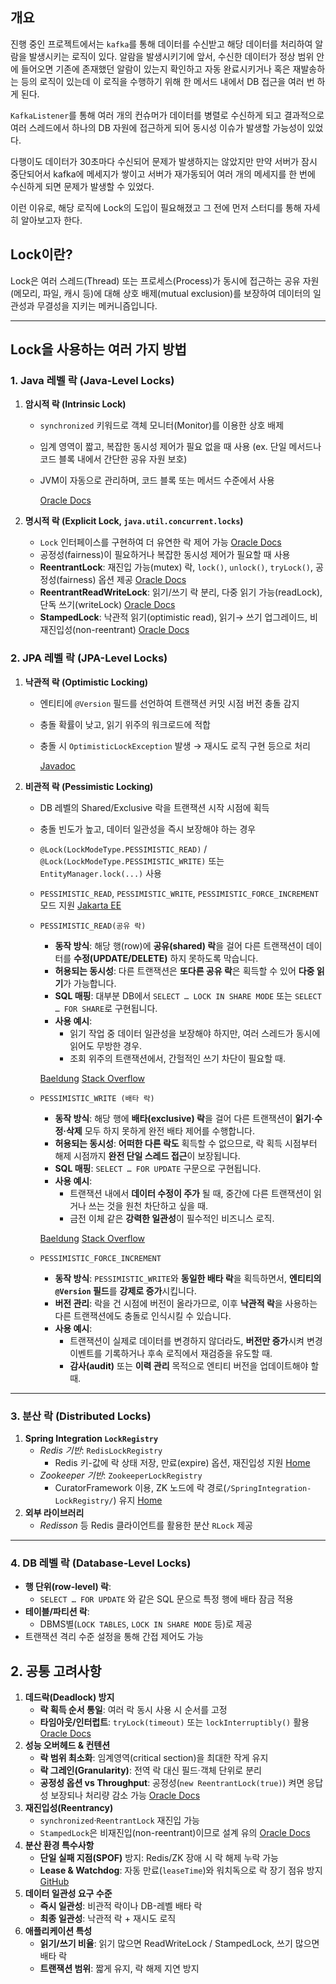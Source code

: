 ## 개요

진행 중인 프로젝트에서는 `kafka`를 통해 데이터를 수신받고 해당 데이터를 처리하여 알람을 발생시키는 로직이 있다. 알람을 발생시키기에 앞서, 수신한 데이터가 정상 범위 안에 들어오면 기존에 존재했던 알람이 있는지 확인하고 자동 완료시키거나 혹은 재발송하는 등의 로직이 있는데 이 로직을 수행하기 위해 한 메서드 내에서 DB 접근을 여러 번 하게 된다.

`KafkaListener`를 통해 여러 개의 컨슈머가 데이터를 병렬로 수신하게 되고 결과적으로 여러 스레드에서 하나의 DB 자원에 접근하게 되어 동시성 이슈가 발생할 가능성이 있었다.

다행이도 데이터가 30초마다 수신되어 문제가 발생하지는 않았지만 만약 서버가 잠시 중단되어서 kafka에 메세지가 쌓이고 서버가 재가동되어 여러 개의 메세지를 한 번에 수신하게 되면 문제가 발생할 수 있었다.

이런 이유로, 해당 로직에 Lock의 도입이 필요해졌고 그 전에 먼저 스터디를 통해 자세히 알아보고자 한다.

## Lock이란?

Lock은 여러 스레드(Thread) 또는 프로세스(Process)가 동시에 접근하는 공유 자원(메모리, 파일, 캐시 등)에 대해 상호 배제(mutual exclusion)를 보장하여 데이터의 일관성과 무결성을 지키는 메커니즘입니다.

---

## Lock을 사용하는 여러 가지 방법

### 1. Java 레벨 락 (Java-Level Locks)

1. **암시적 락 (Intrinsic Lock)**
    - `synchronized` 키워드로 객체 모니터(Monitor)를 이용한 상호 배제
    - 임계 영역이 짧고, 복잡한 동시성 제어가 필요 없을 때 사용 (ex. 단일 메서드나 코드 블록 내에서 간단한 공유 자원 보호)
    - JVM이 자동으로 관리하며, 코드 블록 또는 메서드 수준에서 사용

      [Oracle Docs](https://docs.oracle.com/javase/tutorial/essential/concurrency/locksync.html?utm_source=chatgpt.com)

2. **명시적 락 (Explicit Lock, `java.util.concurrent.locks`)**
    - `Lock` 인터페이스를 구현하여 더 유연한 락 제어 가능 [Oracle Docs](https://docs.oracle.com/en/java/javase/21/docs/api/java.base/java/util/concurrent/locks/package-summary.html?utm_source=chatgpt.com)
    - 공정성(fairness)이 필요하거나 복잡한 동시성 제어가 필요할 때 사용
    - **ReentrantLock**: 재진입 가능(mutex) 락, `lock()`, `unlock()`, `tryLock()`, 공정성(fairness) 옵션 제공 [Oracle Docs](https://docs.oracle.com/en/java/javase/21/docs/api/java.base/java/util/concurrent/locks/package-summary.html?utm_source=chatgpt.com)
    - **ReentrantReadWriteLock**: 읽기/쓰기 락 분리, 다중 읽기 가능(readLock), 단독 쓰기(writeLock) [Oracle Docs](https://docs.oracle.com/en/java/javase/21/docs/api/java.base/java/util/concurrent/locks/package-summary.html?utm_source=chatgpt.com)
    - **StampedLock**: 낙관적 읽기(optimistic read), 읽기→ 쓰기 업그레이드, 비재진입성(non-reentrant) [Oracle Docs](https://docs.oracle.com/en/java/javase/21/docs/api/java.base/java/util/concurrent/locks/StampedLock.html?utm_source=chatgpt.com)

### 2. JPA 레벨 락 (JPA-Level Locks)

1. **낙관적 락 (Optimistic Locking)**
    - 엔티티에 `@Version` 필드를 선언하여 트랜잭션 커밋 시점 버전 충돌 감지
    - 충돌 확률이 낮고, 읽기 위주의 워크로드에 적합
    - 충돌 시 `OptimisticLockException` 발생 → 재시도 로직 구현 등으로 처리

      [Javadoc](https://javadoc.io/static/jakarta.platform/jakarta.jakartaee-api/10.0.0/jakarta/persistence/Version.html?utm_source=chatgpt.com)

2. **비관적 락 (Pessimistic Locking)**
    - DB 레벨의 Shared/Exclusive 락을 트랜잭션 시작 시점에 획득
    - 충돌 빈도가 높고, 데이터 일관성을 즉시 보장해야 하는 경우
    - `@Lock(LockModeType.PESSIMISTIC_READ)` / `@Lock(LockModeType.PESSIMISTIC_WRITE)` 또는 `EntityManager.lock(...)` 사용
    - `PESSIMISTIC_READ`, `PESSIMISTIC_WRITE`, `PESSIMISTIC_FORCE_INCREMENT` 모드 지원 [Jakarta EE](https://jakartaee.github.io/persistence/latest/api/jakarta.persistence/jakarta/persistence/LockModeType.html?utm_source=chatgpt.com)
    - `PESSIMISTIC_READ(공유 락)`
        - **동작 방식**: 해당 행(row)에 **공유(shared) 락**을 걸어 다른 트랜잭션이 데이터를 **수정(UPDATE/DELETE)** 하지 못하도록 막습니다.
        - **허용되는 동시성**: 다른 트랜잭션은 **또다른 공유 락**은 획득할 수 있어 **다중 읽기**가 가능합니다.
        - **SQL 매핑**: 대부분 DB에서 `SELECT … LOCK IN SHARE MODE` 또는 `SELECT … FOR SHARE`로 구현됩니다.
        - **사용 예시**:
            - 읽기 작업 중 데이터 일관성을 보장해야 하지만, 여러 스레드가 동시에 읽어도 무방한 경우.
            - 조회 위주의 트랜잭션에서, 간헐적인 쓰기 차단이 필요할 때.

      [Baeldung](https://www.baeldung.com/jpa-pessimistic-locking?utm_source=chatgpt.com) [Stack Overflow](https://stackoverflow.com/questions/1657124/whats-the-difference-between-pessimistic-read-and-pessimistic-write-in-jpa?utm_source=chatgpt.com)

    - `PESSIMISTIC_WRITE (배타 락)`
        - **동작 방식**: 해당 행에 **배타(exclusive) 락**을 걸어 다른 트랜잭션이 **읽기·수정·삭제** 모두 하지 못하게 완전 배타 제어를 수행합니다.
        - **허용되는 동시성**: **어떠한 다른 락도** 획득할 수 없으므로, 락 획득 시점부터 해제 시점까지 **완전 단일 스레드 접근**이 보장됩니다.
        - **SQL 매핑**: `SELECT … FOR UPDATE` 구문으로 구현됩니다.
        - **사용 예시**:
            - 트랜잭션 내에서 **데이터 수정이 주가** 될 때, 중간에 다른 트랜잭션이 읽거나 쓰는 것을 원천 차단하고 싶을 때.
            - 금전 이체 같은 **강력한 일관성**이 필수적인 비즈니스 로직.

      [Baeldung](https://www.baeldung.com/jpa-pessimistic-locking?utm_source=chatgpt.com) [Stack Overflow](https://stackoverflow.com/questions/1657124/whats-the-difference-between-pessimistic-read-and-pessimistic-write-in-jpa?utm_source=chatgpt.com)

    - `PESSIMISTIC_FORCE_INCREMENT`
        - **동작 방식**: `PESSIMISTIC_WRITE`와 **동일한 배타 락**을 획득하면서, **엔티티의 `@Version` 필드**를 **강제로 증가**시킵니다.
        - **버전 관리**: 락을 건 시점에 버전이 올라가므로, 이후 **낙관적 락**을 사용하는 다른 트랜잭션에도 충돌로 인식시킬 수 있습니다.
        - **사용 예시**:
            - 트랜잭션이 실제로 데이터를 변경하지 않더라도, **버전만 증가**시켜 변경 이벤트를 기록하거나 후속 로직에서 재검증을 유도할 때.
            - **감사(audit)** 또는 **이력 관리** 목적으로 엔티티 버전을 업데이트해야 할 때.

---

### 3. 분산 락 (Distributed Locks)

1. **Spring Integration `LockRegistry`**
    - *Redis 기반*: `RedisLockRegistry`
        - Redis 키-값에 락 상태 저장, 만료(expire) 옵션, 재진입성 지원 [Home](https://docs.spring.io/spring-integration/docs/current/api/org/springframework/integration/redis/util/RedisLockRegistry.html?utm_source=chatgpt.com)
    - *Zookeeper 기반*: `ZookeeperLockRegistry`
        - CuratorFramework 이용, ZK 노드에 락 경로(`/SpringIntegration-LockRegistry/`) 유지 [Home](https://docs.spring.io/spring-integration/api/org/springframework/integration/zookeeper/lock/ZookeeperLockRegistry.html?utm_source=chatgpt.com)
2. **외부 라이브러리**
    - *Redisson* 등 Redis 클라이언트를 활용한 분산 `RLock` 제공

---

### 4. DB 레벨 락 (Database-Level Locks)

- **행 단위(row-level) 락**:
    - `SELECT … FOR UPDATE` 와 같은 SQL 문으로 특정 행에 배타 잠금 적용
- **테이블/파티션 락**:
    - DBMS별(`LOCK TABLES`, `LOCK IN SHARE MODE` 등)로 제공
- 트랜잭션 격리 수준 설정을 통해 간접 제어도 가능

## 2. 공통 고려사항

1. **데드락(Deadlock) 방지**
    - **락 획득 순서 통일**: 여러 락 동시 사용 시 순서를 고정
    - **타임아웃/인터럽트**: `tryLock(timeout)` 또는 `lockInterruptibly()` 활용 [Oracle Docs](https://docs.oracle.com/en/java/javase/17/docs/api/java.base/java/util/concurrent/locks/Lock.html?utm_source=chatgpt.com)
2. **성능 오버헤드 & 컨텐션**
    - **락 범위 최소화**: 임계영역(critical section)을 최대한 작게 유지
    - **락 그레인(Granularity)**: 전역 락 대신 필드·객체 단위로 분리
    - **공정성 옵션 vs Throughput**: 공정성(`new ReentrantLock(true)`) 켜면 응답성 보장되나 처리량 감소 가능 [Oracle Docs](https://docs.oracle.com/en/java/javase/21/docs/api/java.base/java/util/concurrent/locks/Lock.html?utm_source=chatgpt.com)
3. **재진입성(Reentrancy)**
    - `synchronized`·`ReentrantLock` 재진입 가능
    - `StampedLock`은 비재진입(non-reentrant)이므로 설계 유의 [Oracle Docs](https://docs.oracle.com/en/java/javase/21/docs/api/java.base/java/util/concurrent/locks/package-use.html?utm_source=chatgpt.com)
4. **분산 환경 특수사항**
    - **단일 실패 지점(SPOF)** 방지: Redis/ZK 장애 시 락 해제 누락 가능
    - **Lease & Watchdog**: 자동 만료(`leaseTime`)와 워치독으로 락 장기 점유 방지 [GitHub](https://github.com/redisson/redisson/wiki/8.-%E5%88%86%E5%B8%83%E5%BC%8F%E9%94%81%E5%92%8C%E5%90%8C%E6%AD%A5%E5%99%A8?utm_source=chatgpt.com)
5. **데이터 일관성 요구 수준**
    - **즉시 일관성**: 비관적 락이나 DB-레벨 배타 락
    - **최종 일관성**: 낙관적 락 + 재시도 로직
6. **애플리케이션 특성**
    - **읽기/쓰기 비율**: 읽기 많으면 ReadWriteLock / StampedLock, 쓰기 많으면 배타 락
    - **트랜잭션 범위**: 짧게 유지, 락 해제 지연 방지